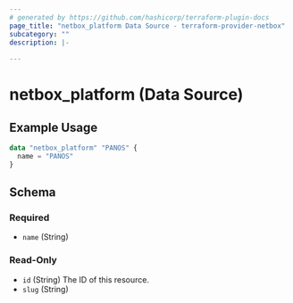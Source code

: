 ```yaml
---
# generated by https://github.com/hashicorp/terraform-plugin-docs
page_title: "netbox_platform Data Source - terraform-provider-netbox"
subcategory: ""
description: |-
  
---
```


# netbox_platform (Data Source)



## Example Usage

```terraform
data "netbox_platform" "PANOS" {
  name = "PANOS"
}
```

<!-- schema generated by tfplugindocs -->
## Schema

### Required

- `name` (String)

### Read-Only

- `id` (String) The ID of this resource.
- `slug` (String)


